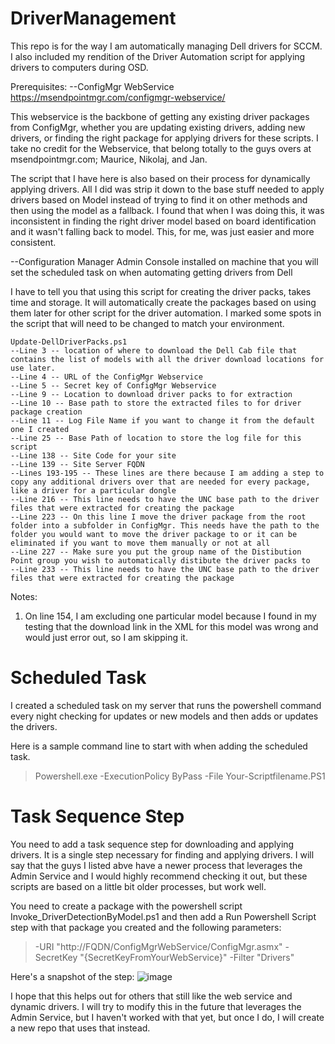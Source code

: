 # DriverManagement
This repo is for the way I am automatically managing Dell drivers for SCCM. I also included my rendition of the Driver Automation script for applying drivers to computers during OSD.

Prerequisites:
--ConfigMgr WebService
https://msendpointmgr.com/configmgr-webservice/

This webservice is the backbone of getting any existing driver packages from ConfigMgr, whether you are updating existing drivers, adding new drivers, or finding the right package for applying drivers for these scripts. I take no credit for the Webservice, that belong totally to the guys overs at msendpointmgr.com; Maurice, Nikolaj, and Jan.

The script that I have here is also based on their process for dynamically applying drivers. All I did was strip it down to the base stuff needed to apply drivers based on Model instead of trying to find it on other methods and then using the model as a fallback. I found that when I was doing this, it was inconsistent in finding the right driver model based on board identification and it wasn't falling back to model. This, for me, was just easier and more consistent.

--Configuration Manager Admin Console installed on machine that you will set the scheduled task on when automating getting drivers from Dell


I have to tell you that using this script for creating the driver packs, takes time and storage. It will automatically create the packages based on using them later for other script for the driver automation. I marked some spots in the script that will need to be changed to match your environment.

    Update-DellDriverPacks.ps1
    --Line 3 -- location of where to download the Dell Cab file that contains the list of models with all the driver download locations for use later.
    --Line 4 -- URL of the ConfigMgr Webservice
    --Line 5 -- Secret key of ConfigMgr Webservice
    --Line 9 -- Location to download driver packs to for extraction
    --Line 10 -- Base path to store the extracted files to for driver package creation
    --Line 11 -- Log File Name if you want to change it from the default one I created
    --Line 25 -- Base Path of location to store the log file for this script
    --Line 138 -- Site Code for your site
    --Line 139 -- Site Server FQDN
    --Lines 193-195 -- These lines are there because I am adding a step to copy any additional drivers over that are needed for every package, like a driver for a particular dongle
    --Line 216 -- This line needs to have the UNC base path to the driver files that were extracted for creating the package
    --Line 223 -- On this line I move the driver package from the root folder into a subfolder in ConfigMgr. This needs have the path to the folder you would want to move the driver package to or it can be eliminated if you want to move them manually or not at all
    --Line 227 -- Make sure you put the group name of the Distibution Point group you wish to automatically distibute the driver packs to
    --Line 233 -- This line needs to have the UNC base path to the driver files that were extracted for creating the package
    

Notes:
1. On line 154, I am excluding one particular model because I found in my testing that the download link in the XML for this model was wrong and would just error out, so I am skipping it.

# Scheduled Task
I created a scheduled task on my server that runs the powershell command every night checking for updates or new models and then adds or updates the drivers.

Here is a sample command line to start with when adding the scheduled task.
> Powershell.exe -ExecutionPolicy ByPass -File Your-Scriptfilename.PS1

# Task Sequence Step
You need to add a task sequence step for downloading and applying drivers. It is a single step necessary for finding and applying drivers. I will say that the guys I listed abve have a newer process that leverages the Admin Service and I would highly recommend checking it out, but these scripts are based on a little bit older processes, but work well.

You need to create a package with the powershell script Invoke_DriverDetectionByModel.ps1 and then add a Run Powershell Script step with that package you created and the following parameters:
> -URI "http://FQDN/ConfigMgrWebService/ConfigMgr.asmx" -SecretKey "{SecretKeyFromYourWebService}" -Filter "Drivers"

Here's a snapshot of the step:
![image](https://user-images.githubusercontent.com/17698593/111930197-30385a80-8a6d-11eb-8c3c-4009d8b06fbe.png)

I hope that this helps out for others that still like the web service and dynamic drivers. I will try to modify this in the future that leverages the Admin Service, but I haven't worked with that yet, but once I do, I will create a new repo that uses that instead.
